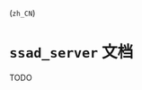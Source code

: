<!-- README.md, ssad/doc/ssad_server/
  lang: Chinese (zh_CN)
-->
(`zh_CN`)

# `ssad_server` 文档


TODO

<!-- end README.md -->
